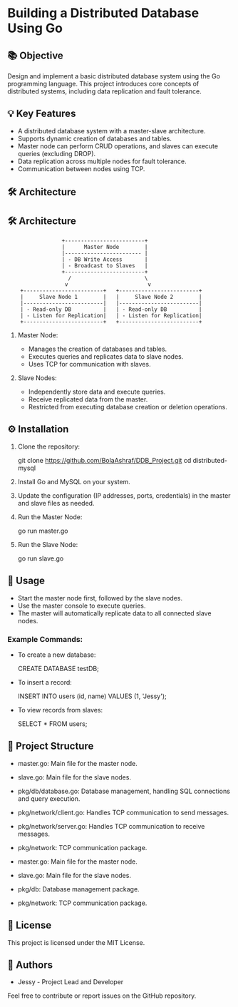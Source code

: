# Building a Distributed Database Using Go

## 📚 Objective

Design and implement a basic distributed database system using the Go programming language. This project introduces core concepts of distributed systems, including data replication and fault tolerance.

## 💡 Key Features

* A distributed database system with a master-slave architecture.
* Supports dynamic creation of databases and tables.
* Master node can perform CRUD operations, and slaves can execute queries (excluding DROP).
* Data replication across multiple nodes for fault tolerance.
* Communication between nodes using TCP.

## 🛠 Architecture
## 🛠 Architecture

```
                 +-------------------------+
                 |      Master Node        |
                 |------------------------ |
                 | - DB Write Access       |
                 | - Broadcast to Slaves   |
                 +-------------------------+
                   /                       \
                  v                         v
    +-------------------------+   +-------------------------+
    |     Slave Node 1        |   |     Slave Node 2        |
    |-------------------------|   |-------------------------|
    | - Read-only DB          |   | - Read-only DB          |
    | - Listen for Replication|   | - Listen for Replication|
    +-------------------------+   +-------------------------+
```

1. Master Node:

   * Manages the creation of databases and tables.
   * Executes queries and replicates data to slave nodes.
   * Uses TCP for communication with slaves.

2. Slave Nodes:

   * Independently store data and execute queries.
   * Receive replicated data from the master.
   * Restricted from executing database creation or deletion operations.

## ⚙️ Installation

1. Clone the repository:

   
   git clone https://github.com/BolaAshraf/DDB_Project.git
   cd distributed-mysql
   

2. Install Go and MySQL on your system.

3. Update the configuration (IP addresses, ports, credentials) in the master and slave files as needed.

4. Run the Master Node:

   
   go run master.go
   

5. Run the Slave Node:

   
   go run slave.go
   

## 🚀 Usage

* Start the master node first, followed by the slave nodes.
* Use the master console to execute queries.
* The master will automatically replicate data to all connected slave nodes.

### Example Commands:

* To create a new database:

  
  CREATE DATABASE testDB;
  
* To insert a record:

  
  INSERT INTO users (id, name) VALUES (1, 'Jessy');
  
* To view records from slaves:

  
  SELECT * FROM users;
  

## 📂 Project Structure

* master.go: Main file for the master node.

* slave.go: Main file for the slave nodes.

* pkg/db/database.go: Database management, handling SQL connections and query execution.

* pkg/network/client.go: Handles TCP communication to send messages.

* pkg/network/server.go: Handles TCP communication to receive messages.

* pkg/network: TCP communication package.

* master.go: Main file for the master node.

* slave.go: Main file for the slave nodes.

* pkg/db: Database management package.

* pkg/network: TCP communication package.

## 📝 License

This project is licensed under the MIT License.

## 👥 Authors

* Jessy - Project Lead and Developer

Feel free to contribute or report issues on the GitHub repository.
